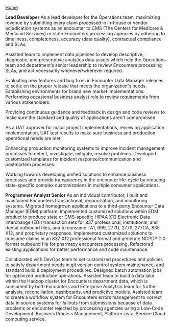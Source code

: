 [Home](https://pmangalapally.github.io/)

**Lead Developer**
As a lead developer for the Operations team, maximizing revenue by submitting every claim processed in in-house or vendor adjudication systems as an encounter to CMS (The Centers for Medicare & Medicaid Services) or state Encounters processing agencies by adhering to timeliness, completeness, accuracy (data quality), contractual compliance and SLAs.

Assisted team to implement data pipelines to develop descriptive, diagnostic, and prescriptive analytics data assets which help the Operations team and department’s senior leadership to review Encounters processing SLAs, and act necessarily whenever/wherever required.
 
Evaluating new features and bug fixes in Encounter Data Manager releases to settle on the proper release that meets the organization's needs. Establishing environments for brand new market implementations. Performing occasional business analyst role to review requirements from various stakeholders.
 
Providing continuous guidance and feedback in design and code reviews to make sure the standard and quality of applications aren't compromised.
 
As a UAT approver for major project implementations, reviewing application implementation, UAT test results to make sure business and production operational needs are met.

Enhancing production monitoring systems to improve incident management processes to detect, investigate, mitigate, resolve problems. Developed customized templates for incident response/communication and postmortem processes.

Working towards developing unified solutions to enhance business processes and provide transparency in the encounter life-cycle by reducing state-specific complex customizations in multiple consumer applications.  

**Programmer Analyst Senior**
As an individual contributor, I built and maintained Encounters transactional, reconciliation, and monitoring systems. Migrated homegrown applications to a third-party Encounter Data Manager (EDM) platform. Implemented customized solutions within EDM product to produce state or CMS-specific HIPAA X12 Electronic Data Interchange (EDI) transaction sets for 837 professional, institutional, and dental outbound files, and to consume TA1, 999, 277U, 277P, 277CA, 835 X12, and proprietary responses. Implemented customized solutions to consume claims in an 837 X12 professional format and generate NCPDP D.0 format outbound file for pharmacy encounters processing. Refactored existing applications for better performance and code maintenance.
 
Collaborated with DevOps team to set customized procedures and policies to satisfy department needs in git version control system maintenance, and standard build & deployment procedures. Designed batch automation jobs for optimized production operations. Assisted team to build a data lake within the Hadoop cluster for Encounters department data, which is consumed by both Encounters and Enterprise Analytics team for further analysis, reconciliation, dashboards, and predictive models. Assisted team to create a workflow system for Encounters errors management to correct data in source systems for fallouts from submissions because of data problems or encounter rejected by processing agencies using a Low-Code Development, Business Process Management, Platform-as-a-Service Cloud computing service.  
